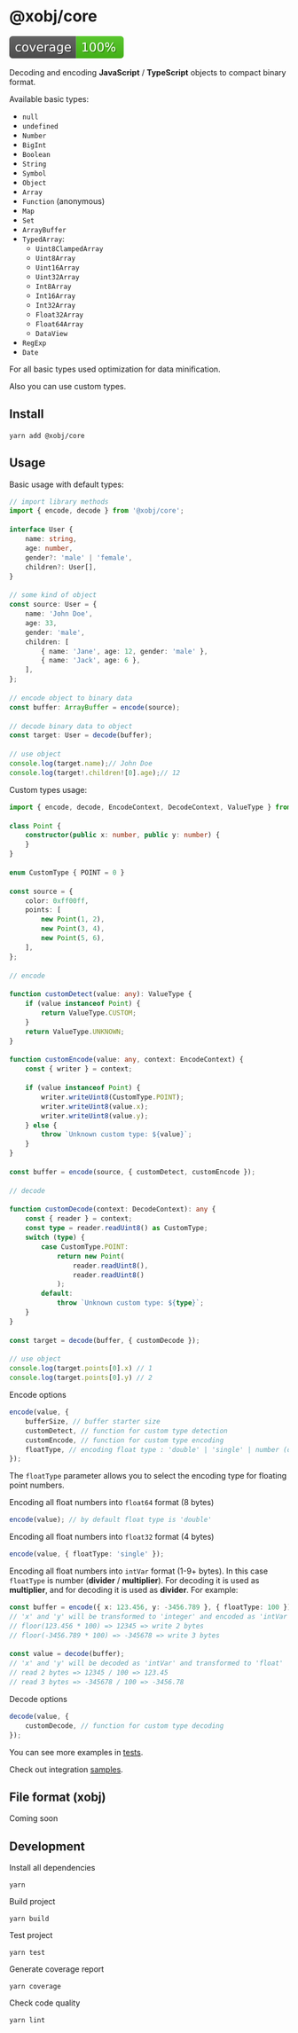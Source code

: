 # @xobj/core

![Coverage](./coverage/badges.svg)

Decoding and encoding **JavaScript** / **TypeScript** objects to compact binary format.

Available basic types:
- `null`
- `undefined`
- `Number`
- `BigInt`
- `Boolean`
- `String`
- `Symbol`
- `Object`
- `Array`
- `Function` (anonymous)
- `Map`
- `Set`
- `ArrayBuffer`
- `TypedArray`:
	- `Uint8ClampedArray`
	- `Uint8Array`
	- `Uint16Array`
	- `Uint32Array`
	- `Int8Array`
	- `Int16Array`
	- `Int32Array`
	- `Float32Array`
	- `Float64Array`
	- `DataView`
- `RegExp`
- `Date`

For all basic types used optimization for data minification.

Also you can use custom types.

## Install
```shell
yarn add @xobj/core
```

## Usage
Basic usage with default types:
```typescript
// import library methods
import { encode, decode } from '@xobj/core';

interface User {
	name: string,
	age: number,
	gender?: 'male' | 'female',
	children?: User[],
}

// some kind of object
const source: User = {
	name: 'John Doe',
	age: 33,
	gender: 'male',
	children: [
		{ name: 'Jane', age: 12, gender: 'male' },
		{ name: 'Jack', age: 6 },
	],
};

// encode object to binary data
const buffer: ArrayBuffer = encode(source);

// decode binary data to object
const target: User = decode(buffer);

// use object
console.log(target.name);// John Doe
console.log(target!.children![0].age);// 12
```

Custom types usage:
```typescript
import { encode, decode, EncodeContext, DecodeContext, ValueType } from '@xobj/core';

class Point {
	constructor(public x: number, public y: number) {
	}
}

enum CustomType { POINT = 0 }

const source = {
	color: 0xff00ff,
	points: [
		new Point(1, 2),
		new Point(3, 4),
		new Point(5, 6),
	],
};

// encode

function customDetect(value: any): ValueType {
	if (value instanceof Point) {
		return ValueType.CUSTOM;
	}
	return ValueType.UNKNOWN;
}

function customEncode(value: any, context: EncodeContext) {
	const { writer } = context;

	if (value instanceof Point) {
		writer.writeUint8(CustomType.POINT);
		writer.writeUint8(value.x);
		writer.writeUint8(value.y);
	} else {
		throw `Unknown custom type: ${value}`;
	}
}

const buffer = encode(source, { customDetect, customEncode });

// decode

function customDecode(context: DecodeContext): any {
	const { reader } = context;
	const type = reader.readUint8() as CustomType;
	switch (type) {
		case CustomType.POINT:
			return new Point(
				reader.readUint8(),
				reader.readUint8()
			);
		default:
			throw `Unknown custom type: ${type}`;
	}
}

const target = decode(buffer, { customDecode });

// use object
console.log(target.points[0].x) // 1
console.log(target.points[0].y) // 2
```

Encode options
```typescript
encode(value, {
	bufferSize, // buffer starter size
	customDetect, // function for custom type detection
	customEncode, // function for custom type encoding
	floatType, // encoding float type : 'double' | 'single' | number (default is 'double')
});
```
The `floatType` parameter allows you to select the encoding type for floating point numbers.

Encoding all float numbers into `float64` format (8 bytes)
```typescript
encode(value); // by default float type is 'double'
```
Encoding all float numbers into `float32` format (4 bytes)
```typescript
encode(value, { floatType: 'single' });
```
Encoding all float numbers into `intVar` format (1-9+ bytes).
In this case `floatType` is number (**divider** / **multiplier**). For decoding it is used as **multiplier**, and for decoding it is used as **divider**. For example:
```typescript
const buffer = encode({ x: 123.456, y: -3456.789 }, { floatType: 100 });
// 'x' and 'y' will be transformed to 'integer' and encoded as 'intVar' 
// floor(123.456 * 100) => 12345 => write 2 bytes
// floor(-3456.789 * 100) => -345678 => write 3 bytes

const value = decode(buffer);
// 'x' and 'y' will be decoded as 'intVar' and transformed to 'float' 
// read 2 bytes => 12345 / 100 => 123.45
// read 3 bytes => -345678 / 100 => -3456.78
```

Decode options
```typescript
decode(value, {
	customDecode, // function for custom type decoding
});
```

You can see more examples in [tests](https://github.com/superman2211/xobj/tree/master/packages/core/test).

Check out integration [samples](https://github.com/superman2211/xobj/tree/master/samples).

## File format (xobj)
Coming soon

## Development
Install all dependencies
```shell
yarn
```

Build project
```shell
yarn build
```

Test project
```shell
yarn test
```

Generate coverage report
```shell
yarn coverage
```

Check code quality
```shell
yarn lint
```
